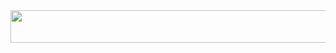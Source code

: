 <img src="https://spotify-playing-now-readme-ilsswuyb4-dubsta-bubsta.vercel.app/api/now-playing" width="540" height="52">
